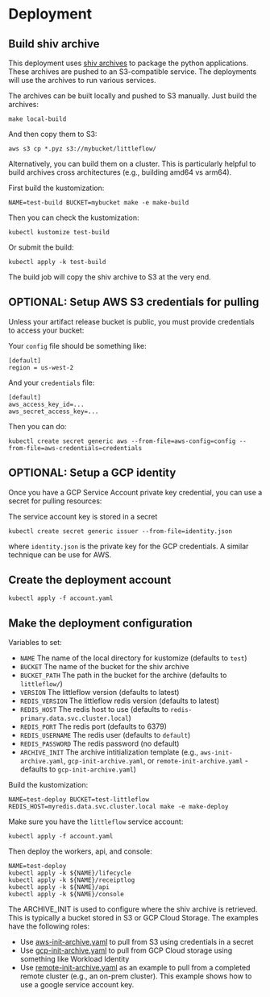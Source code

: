 # Deployment

## Build shiv archive

This deployment uses [shiv archives](https://github.com/linkedin/shiv) to
package the python applications. These archives are pushed to an S3-compatible
service. The deployments will use the archives to run various services.

The archives can be built locally and pushed to S3 manually. Just build
the archives:


```
make local-build
```

And then copy them to S3:

```
aws s3 cp *.pyz s3://mybucket/littleflow/
```

Alternatively, you can build them on a cluster. This is particularly helpful
to build archives cross architectures (e.g., building amd64 vs arm64).

First build the kustomization:

```
NAME=test-build BUCKET=mybucket make -e make-build
```

Then you can check the kustomization:

```
kubectl kustomize test-build
```

Or submit the build:

```
kubectl apply -k test-build
```

The build job will copy the shiv archive to S3 at the very end.


## OPTIONAL: Setup AWS S3 credentials for pulling

Unless your artifact release bucket is public, you must provide credentials to
access your bucket:

Your `config` file should be something like:

```
[default]
region = us-west-2
```

And your `credentials` file:

```
[default]
aws_access_key_id=...
aws_secret_access_key=...
```

Then you can do:

```
kubectl create secret generic aws --from-file=aws-config=config --from-file=aws-credentials=credentials
```

## OPTIONAL: Setup a GCP identity 

Once you have a GCP Service Account private key credential, you can use a secret for pulling resources:

The service account key is stored in a secret

```
kubectl create secret generic issuer --from-file=identity.json
```

where `identity.json` is the private key for the GCP credentials. A similar
technique can be use for AWS.
 
## Create the deployment account

```
kubectl apply -f account.yaml
```

## Make the deployment configuration

Variables to set:

 * `NAME` The name of the local directory for kustomize (defaults to `test`)
 * `BUCKET` The name of the bucket for the shiv archive
 * `BUCKET_PATH` The path in the bucket for the archive (defaults to `littleflow/`)
 * `VERSION` The littleflow version (defaults to latest)
 * `REDIS_VERSION` The littleflow redis version (defaults to latest)
 * `REDIS_HOST` The redis host to use (defaults to `redis-primary.data.svc.cluster.local`)
 * `REDIS_PORT` The redis port (defaults to 6379)
 * `REDIS_USERNAME` The redis user (defaults to `default`)
 * `REDIS_PASSWORD` The redis password (no default)
 * `ARCHIVE_INIT` The archive intitialization template (e.g., `aws-init-archive.yaml`, `gcp-init-archive.yaml`, or `remote-init-archive.yaml` - defaults to `gcp-init-archive.yaml`)

Build the kustomization:

```
NAME=test-deploy BUCKET=test-littleflow REDIS_HOST=myredis.data.svc.cluster.local make -e make-deploy
```

Make sure you have the `littleflow` service account:

```
kubectl apply -f account.yaml
```

Then deploy the workers, api, and console:

```
NAME=test-deploy
kubectl apply -k ${NAME}/lifecycle
kubectl apply -k ${NAME}/receiptlog
kubectl apply -k ${NAME}/api
kubectl apply -k ${NAME}/console
```

The ARCHIVE_INIT is used to configure where the shiv archive is retrieved. This is typically a bucket stored in S3 or GCP Cloud Storage. The examples have the following roles:

 * Use [aws-init-archive.yaml](aws-init-archive.yaml) to pull from S3 using credentials in a secret
 * Use [gcp-init-archive.yaml](gcp-init-archive.yaml) to pull from GCP Cloud storage using something like Workload Identity
 * Use [remote-init-archive.yaml](remote-init-archive.yaml) as an example to pull from a completed remote cluster (e.g., an on-prem cluster). This example shows how to use a google service account key.

